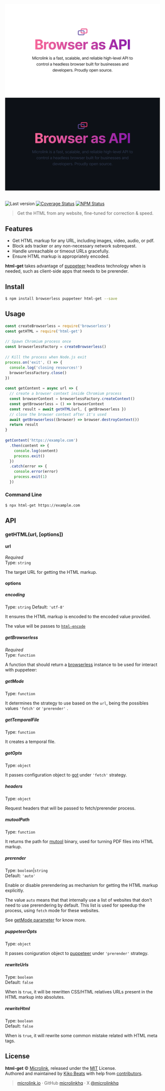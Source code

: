 <div align="center">
  <img src="https://github.com/microlinkhq/cdn/raw/master/dist/logo/banner.png#gh-light-mode-only" alt="microlink logo">
  <img src="https://github.com/microlinkhq/cdn/raw/master/dist/logo/banner-dark.png#gh-dark-mode-only" alt="microlink logo">
  <br>
  <br>
</div>

![Last version](https://img.shields.io/github/tag/microlinkhq/html-get.svg?style=flat-square)
[![Coverage Status](https://img.shields.io/coveralls/microlinkhq/html-get.svg?style=flat-square)](https://coveralls.io/github/microlinkhq/html-get)
[![NPM Status](https://img.shields.io/npm/dm/html-get.svg?style=flat-square)](https://www.npmjs.org/package/html-get)

> Get the HTML from any website, fine-tuned for correction & speed.

## Features

- Get HTML markup for any URL, including images, video, audio, or pdf.
- Block ads tracker or any non-necessary network subrequest.
- Handle unreachable or timeout URLs gracefully.
- Ensure HTML markup is appropriately encoded.

**html-get** takes advantage of [puppeteer](https://github.com/GoogleChrome/puppeteer) headless technology when is needed, such as client-side apps that needs to be prerender.

## Install

```bash
$ npm install browserless puppeteer html-get --save
```

## Usage

```js
const createBrowserless = require('browserless')
const getHTML = require('html-get')

// Spawn Chromium process once
const browserlessFactory = createBrowserless()

// Kill the process when Node.js exit
process.on('exit', () => {
  console.log('closing resources!')
  browserlessFactory.close()
})

const getContent = async url => {
  // create a browser context inside Chromium process
  const browserContext = browserlessFactory.createContext()
  const getBrowserless = () => browserContext
  const result = await getHTML(url, { getBrowserless })
  // close the browser context after it's used
  await getBrowserless((browser) => browser.destroyContext())
  return result
}

getContent('https://example.com')
  .then(content => {
    console.log(content)
    process.exit()
  })
  .catch(error => {
    console.error(error)
    process.exit(1)
  })
```

### Command Line

```
$ npx html-get https://example.com
```

## API

### getHTML(url, [options])

#### url

*Required*<br>
Type: `string`

The target URL for getting the HTML markup.

#### options

##### encoding

Type: `string`
Default: `'utf-8'`

It ensures the HTML markup is encoded to the encoded value provided.

The value will be passes to [`html-encode`](https://github.com/kikobeats/html-encode) 

##### getBrowserless

*Required*<br>
Type: `function`

A function that should return a [browserless](https://browserless.js.org/) instance to be used for interact with puppeteer:

##### getMode

Type: `function`

It determines the strategy to use based on the `url`, being the possibles values `'fetch'` or `'prerender'` .

##### getTemporalFile

Type: `function`

It creates a temporal file.

##### gotOpts

Type: `object`

It passes configuration object to [got](https://www.npmjs.com/package/got) under `'fetch'` strategy.

##### headers

Type: `object`

Request headers that will be passed to fetch/prerender process.

##### mutoolPath

Type: `function`

It returns the path for [mutool](https://mupdf.com/) binary, used for turning PDF files into HTML markup.

##### prerender

Type: `boolean`|`string`<br>
Default: `'auto'`

Enable or disable prerendering as mechanism for getting the HTML markup explicitly.

The value `auto` means that that internally use a list of websites that don't need to use prerendering by default. This list is used for speedup the process, using `fetch` mode for these websites.

See [getMode parameter](#getMode) for know more.

##### puppeteerOpts

Type: `object`

It passes coniguration object to [puppeteer](https://www.npmjs.com/package/puppeteer) under `'prerender'` strategy.

##### rewriteUrls

Type: `boolean`<br>
Default: `false`

When is `true`, it will be rewritten CSS/HTML relatives URLs present in the HTML markup into absolutes.

##### rewriteHtml

Type: `boolean`<br>
Default: `false`

When is `true`, it will rewrite some common mistake related with HTML meta tags.

## License

**html-get** © [Microlink](https://microlink.io), released under the [MIT](https://github.com/microlinkhq/html-get/blob/master/LICENSE.md) License.<br>
Authored and maintained by [Kiko Beats](https://kikobeats.com) with help from [contributors](https://github.com/microlinkhq/html-get/contributors).

> [microlink.io](https://microlink.io) · GitHub [microlinkhq](https://github.com/microlinkhq) · X [@microlinkhq](https://x.com/microlinkhq)
